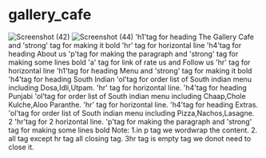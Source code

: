 # gallery_cafe
![Screenshot (42)](https://github.com/Bhumikakri/gallery_cafe/assets/128302166/54414fcb-27f7-44c9-bb38-7b7091e47ecf)
![Screenshot (44)](https://github.com/Bhumikakri/gallery_cafe/assets/128302166/949a2ed1-5c4f-4289-a6ca-50350a513790)
'h1'tag for heading The Gallery Cafe and 'strong' tag for making it bold 
'hr' tag for horizontal line
'h4'tag for heading About us 
'p'tag for making the paragraph and 'strong' tag for making some lines bold
'a' tag for link of rate us and Follow us
'hr' tag for horizontal line
'h1'tag for heading Menu and 'strong' tag for making it bold 
'h4'tag for heading South Indian
'ol'tag for order list of South indian menu including Dosa,Idli,Utpam.
'hr' tag for horizontal line.
'h4'tag for heading Punjabi 
'ol'tag for order list of South indian menu including Chaap,Chole Kulche,Aloo Paranthe.
'hr' tag for horizontal line.
'h4'tag for heading Extras.
'ol'tag for order list of South indian menu including Pizza,Nachos,Lasagne.
2 'hr'tag for 2 horizontal line.
'p'tag for making the paragraph and 'strong' tag for making some lines bold
Note:
1.in p tag we wordwrap the content.
2. all tag except hr tag all closing tag.
3hr tag is empty tag we donot need to close it.
